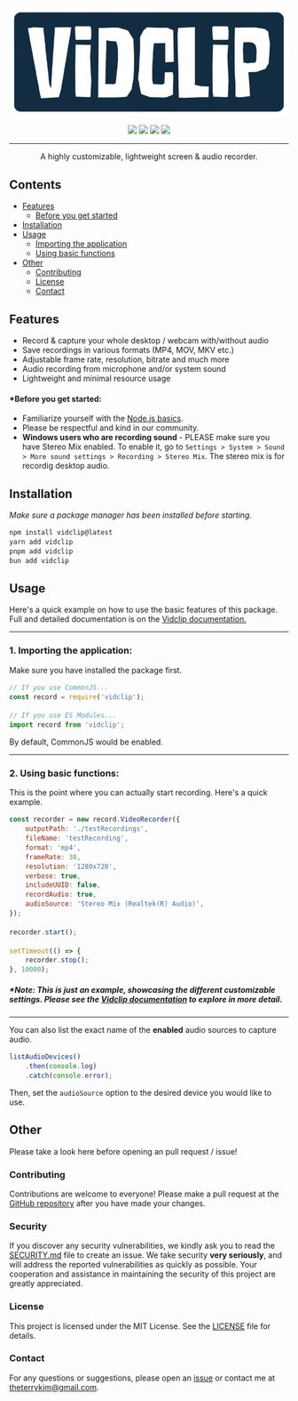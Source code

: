 <p align="center">
    <a href="https://github.com/realyoterry/vidclip"><img src="https://raw.githubusercontent.com/realyoterry/vidclip/main/public/vidclip.png" width="546"></img></a>
</p>

<p align="center">
    <a href="https://www.npmjs.com/package/vidclip"><img src="https://img.shields.io/npm/v/vidclip"></img></a>
    <a href="https://github.com/realyoterry/vidclip/blob/main/LICENSE"><img src="https://img.shields.io/github/license/realyoterry/vidclip"></img></a>
    <a href="https://npm-stat.com/charts.html?package=vidclip&from=2024-11-01"><img src="https://img.shields.io/npm/d18m/vidclip.svg?maxAge=3600"></img></a>
    <a href="https://github.com/realyoterry/vidclip/actions/workflows/nodejs.yml"><img src="https://github.com/realyoterry/vidclip/actions/workflows/nodejs.yml/badge.svg"></img></a>
</p>

---

<p align="center">A highly customizable, lightweight screen & audio recorder.</p>

## Contents

- [Features](#features)
    - [Before you get started](#before-you-get-started)
- [Installation](#installation)
- [Usage](#usage)
    - [Importing the application](#1-importing-the-application)
    - [Using basic functions](#2-using-basic-functions)
- [Other](#other)
    - [Contributing](#contributing)
    - [License](#license)
    - [Contact](#contact)

## Features

- Record & capture your whole desktop / webcam with/without audio
- Save recordings in various formats (MP4, MOV, MKV etc.)
- Adjustable frame rate, resolution, bitrate and much more
- Audio recording from microphone and/or system sound
- Lightweight and minimal resource usage

#### \*Before you get started:

- Familiarize yourself with the [Node.js basics](https://developer.mozilla.org/en-US/docs/Web/JavaScript).
- Please be respectful and kind in our community.
- **Windows users who are recording sound** - PLEASE make sure you have Stereo Mix enabled. To enable it, go to `Settings > System > Sound > More sound settings > Recording > Stereo Mix`. The stereo mix is for recordig desktop audio.

## Installation

_Make sure a package manager has been installed before starting._

```bash
npm install vidclip@latest
yarn add vidclip
pnpm add vidclip
bun add vidclip
```

## Usage

Here's a quick example on how to use the basic features of this package. Full and detailed documentation is on the [Vidclip documentation.](https://vidclip.js.org)

---

### 1. Importing the application:

Make sure you have installed the package first.

```js
// If you use CommonJS...
const record = require('vidclip');

// If you use ES Modules...
import record from 'vidclip';
```

By default, CommonJS would be enabled.

---

### 2. Using basic functions:

This is the point where you can actually start recording. Here's a quick example.

```js
const recorder = new record.VideoRecorder({
    outputPath: './testRecordings',
    fileName: 'testRecording',
    format: 'mp4',
    frameRate: 30,
    resolution: '1280x720',
    verbose: true,
    includeUUID: false,
    recordAudio: true,
    audioSource: 'Stereo Mix (Realtek(R) Audio)',
});

recorder.start();

setTimeout(() => {
    recorder.stop();
}, 10000);
```

##### \*Note: This is just an example, showcasing the different customizable settings. Please see the [Vidclip documentation](https://vidclip.js.org) to explore in more detail.

---

You can also list the exact name of the **enabled** audio sources to capture audio.

```js
listAudioDevices()
    .then(console.log)
    .catch(console.error);
```

Then, set the `audioSource` option to the desired device you would like to use.

## Other

Please take a look here before opening an pull request / issue!

### Contributing

Contributions are welcome to everyone! Please make a pull request at the [GitHub repository](https://github.com/realyoterry/vidclip) after you have made your changes.

### Security

If you discover any security vulnerabilities, we kindly ask you to read the [SECURITY.md](https://github.com/realyoterry/vidclip/blob/main/SECURITY.md) file to create an issue. We take security **very seriously**, and will address the reported vulnerabilities as quickly as possible. Your cooperation and assistance in maintaining the security of this project are greatly appreciated.

### License

This project is licensed under the MIT License. See the [LICENSE](https://github.com/realyoterry/vidclip/blob/main/LICENSE) file for details.

### Contact

For any questions or suggestions, please open an [issue](https://github.com/realyoterry/vidclip/issues) or contact me at [theterrykim@gmail.com](mailto:theterrykim@gmail.com).
